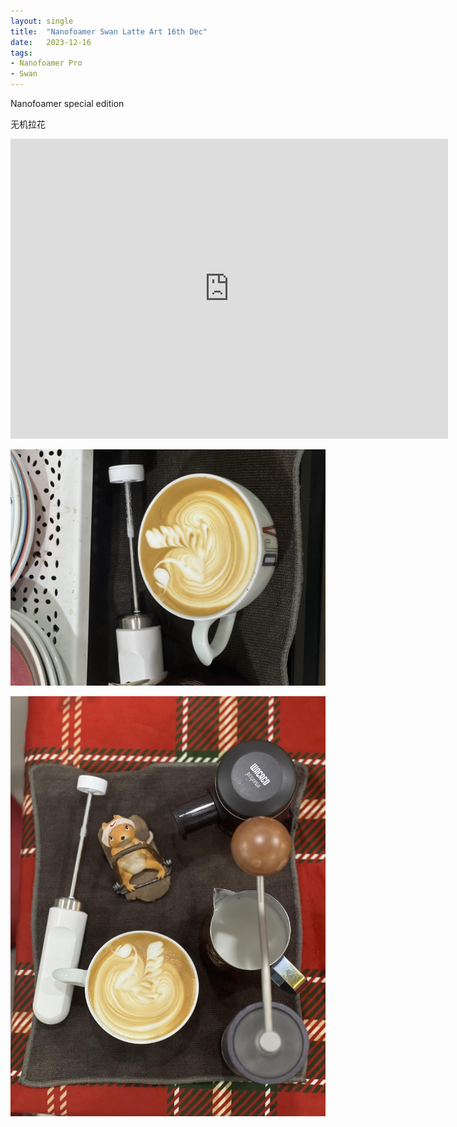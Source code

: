 ```yaml
---
layout: single
title:  "Nanofoamer Swan Latte Art 16th Dec"
date:   2023-12-16
tags:
- Nanofoamer Pro
- Swan
---
```


Nanofoamer special edition 

无机拉花


<div class="embed-container">
  <iframe
      src="https://www.youtube.com/embed/ANaEKpL89EQ"
      width="700"
      height="480"
      frameborder="0"
      allowfullscreen="true">
  </iframe>
</div>


![](/assets/img/2023/12/16/IMG_1270.jpg)

![](/assets/img/2023/12/16/IMG_1272.jpg)